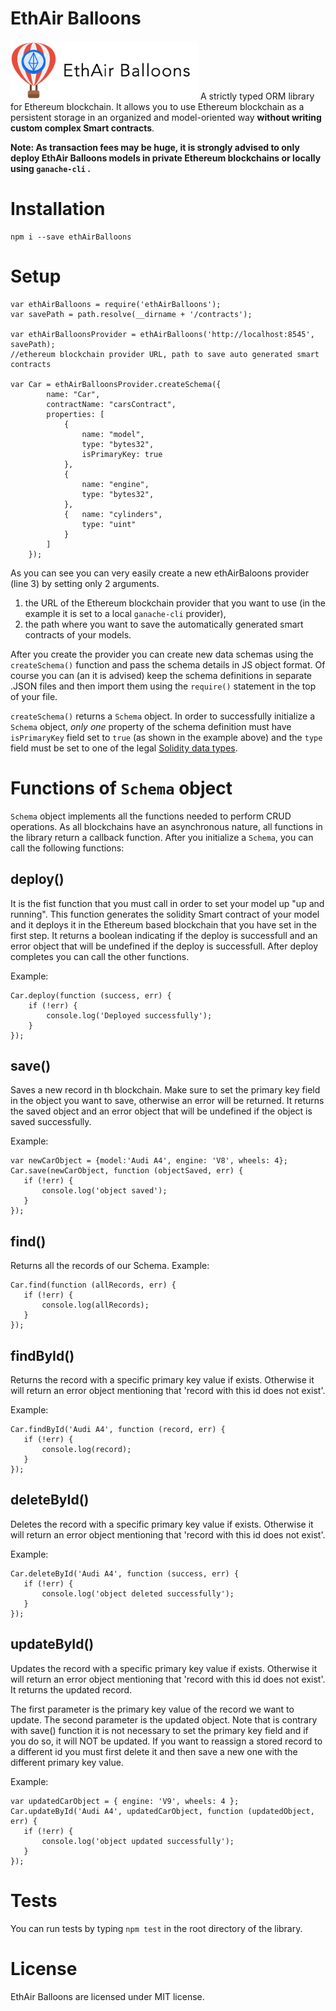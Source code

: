 # EthAir Balloons
<img src="logo_official.png" width="300">
A strictly typed ORM library for Ethereum blockchain.
It allows you to use Ethereum blockchain as a persistent storage in an organized and model-oriented way <strong>without writing custom complex Smart contracts</strong>.


<strong>Note:
As transaction fees may be huge, it is strongly advised to only deploy EthAir Balloons models in private Ethereum blockchains or locally using
`ganache-cli` .
</strong>


# Installation
```
npm i --save ethAirBalloons
```

# Setup

```JS
var ethAirBalloons = require('ethAirBalloons');
var savePath = path.resolve(__dirname + '/contracts');

var ethAirBalloonsProvider = ethAirBalloons('http://localhost:8545', savePath); 
//ethereum blockchain provider URL, path to save auto generated smart contracts

var Car = ethAirBalloonsProvider.createSchema({
		name: "Car",
		contractName: "carsContract",
		properties: [
		    {
		        name: "model",
				type: "bytes32",
				isPrimaryKey: true
			},
			{ 
			    name: "engine",
			    type: "bytes32",
			},
			{   name: "cylinders",
				type: "uint"
			}
		]
	});

```

As you can see you can very easily create a new ethAirBaloons provider (line 3) by setting only 2 arguments.
1) the URL of the Ethereum blockchain provider that you want to use
(in the example it is set to a local `ganache-cli` provider),
2) the path where you want to save the automatically generated smart contracts of your models.

After you create the provider you can create new data schemas using the `createSchema()` function and pass the schema details in JS object format.
Of course you can (an it is advised) keep the schema definitions in separate .JSON files and then import them using the `require()` statement in the top of your file.


 `createSchema()` returns a  `Schema` object.
 In order to successfully initialize a `Schema` object, *only one* property
 of the schema definition must have `isPrimaryKey` field set to `true` (as shown in the example above)
 and the `type` field must be set to one of the legal [Solidity data types](https://solidity.readthedocs.io/en/v0.5.3/types.html).

 # Functions of `Schema` object
`Schema` object implements all the functions needed to perform CRUD operations.
As all blockchains have an asynchronous nature, all functions in the library return a callback function.
After you initialize a `Schema`, you can call the following functions:

deploy()
--------
It is the fist function that you must call in order to set your model up "up and running".
This function generates the solidity Smart contract of your model and it deploys
it in the Ethereum based blockchain that you have set in the first step.
It returns a boolean indicating if the deploy is successfull and an error object that will be undefined if the deploy is successfull.
After deploy completes you can call the other functions.

Example:

```JS
Car.deploy(function (success, err) {
    if (!err) {
        console.log('Deployed successfully');
    }
});
```

save()
------
Saves a new record in th blockchain. Make sure to set the primary key field in the object you want to save, otherwise an error will be returned.
It returns the saved object and an error object that will be undefined if the object is saved successfully.

Example:
 ```JS
var newCarObject = {model:'Audi A4', engine: 'V8', wheels: 4};
Car.save(newCarObject, function (objectSaved, err) {
    if (!err) {
        console.log('object saved');
    }
});
```

find()
------
Returns all the records of our Schema.
Example:
 ```JS
Car.find(function (allRecords, err) {
    if (!err) {
        console.log(allRecords);
    }
});
```

findById()
----------
Returns the record with a specific primary key value if exists.
Otherwise it will return an error object mentioning that 'record with this id does not exist'.

Example:
 ```JS
Car.findById('Audi A4', function (record, err) {
    if (!err) {
        console.log(record);
    } 
});
```


deleteById()
------------
Deletes the record with a specific primary key value if exists.
Otherwise it will return an error object mentioning that 'record with this id does not exist'.

Example:
 ```JS
Car.deleteById('Audi A4', function (success, err) {
    if (!err) {
        console.log('object deleted successfully');
    } 
});
```

updateById()
------------
Updates the record with a specific primary key value if exists.
Otherwise it will return an error object mentioning that 'record with this id does not exist'.
It returns the updated record.

The first parameter is the primary key value of the record we want to update.
The second parameter is the updated object.
Note that is contrary with save() function it is not necessary to set the primary key field and if you do so, it will NOT be updated.
If you want to reassign a stored record to a different id you must first delete it and then save a new one with the different primary key value.

Example:
 ```JS
var updatedCarObject = { engine: 'V9', wheels: 4 };
Car.updateById('Audi A4', updatedCarObject, function (updatedObject, err) {
    if (!err) {
        console.log('object updated successfully');
    } 
});
```

# Tests
You can run tests by typing `npm test` in the root directory of the library.

# License
EthAir Balloons are licensed under MIT license.
